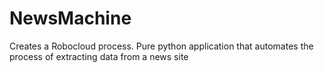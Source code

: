 # NewsMachine
Creates a Robocloud process. Pure python application that automates the process of extracting data from a news site
